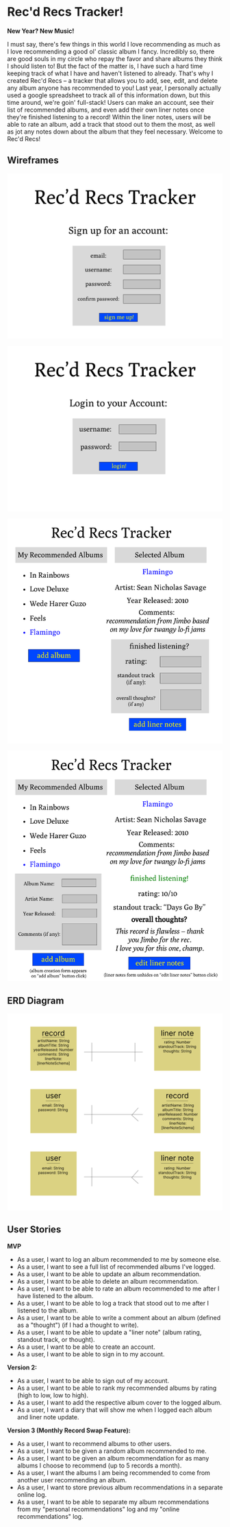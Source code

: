 # Rec'd Recs Tracker!

**New Year? New Music!**

I must say, there's few things in this world I love recommending as much as I love recommending a good ol' classic album I fancy. Incredibly so, there are good souls in my circle who repay the favor and share albums they think I should listen to! But the fact of the matter is, I have such a hard time keeping track of what I have and haven't listened to already. That's why I created Rec'd Recs – a tracker that allows you to add, see, edit, and delete any album anyone has recommended to you! Last year, I personally actually used a google spreadsheet to track all of this information down, but this time around, we're goin' full-stack! Users can make an account, see their list of recommended albums, and even add their own liner notes once they're finished listening to a record!
Within the liner notes, users will be able to rate an album, add a track that stood out to them the most, as well as jot any notes down about the album that they feel necessary. Welcome to Rec'd Recs!

## Wireframes

![Sign-Up Page](/images/Sign-Up%20Page.png)

![Login Page](/images/Login%20Page.png)

![Index/Show Albums](/images/Show.png)

![Index/Show Albums (Adding Album/Added Liner Notes)](/images/Show%202.png)

## ERD Diagram

![ERD Diagram](/images/ERD%20Diagram.png)

## User Stories

**MVP**

- As a user, I want to log an album recommended to me by someone else.
- As a user, I want to see a full list of recommended albums I've logged.
- As a user, I want to be able to update an album recommendation.
- As a user, I want to be able to delete an album recommendation.
- As a user, I want to be able to rate an album recommended to me after I have listened to the album.
- As a user, I want to be able to log a track that stood out to me after I listened to the album.
- As a user, I want to be able to write a comment about an album (defined as a "thought") (if I had a thought to write).
- As a user, I want to be able to update a "liner note" (album rating, standout track, or thought).
- As a user, I want to be able to create an account.
- As a user, I want to be able to sign in to my account.

**Version 2:**

- As a user, I want to be able to sign out of my account.
- As a user, I want to be able to rank my recommended albums by rating (high to low, low to high).
- As a user, I want to add the respective album cover to the logged album.
- As a user, I want a diary that will show me when I logged each album and liner note update.

**Version 3 (Monthly Record Swap Feature):**

- As a user, I want to recommend albums to other users.
- As a user, I want to be given a random album recommended to me.
- As a user, I want to be given an album recommendation for as many albums I choose to recommend (up to 5 records a month).
- As a user, I want the albums I am being recommended to come from another user recommending an album.
- As a user, I want to store previous album recommendations in a separate online log.
- As a user, I want to be able to separate my album recommendations from my "personal recommendations" log and my "online recommendations" log.